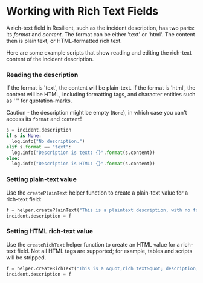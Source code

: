 # Working with Rich Text Fields

A rich-text field in Resilient, such as the incident description, has two parts: its *format* and *content*.  The format can be either 'text' or 'html'.  The content then is plain text, or HTML-formatted rich text.

Here are some example scripts that show reading and editing the rich-text content of the incident description.

### Reading the description
If the format is 'text', the content will be plain-text.  If the format is 'html', the content will be HTML, including formatting tags, and character entities such as '&quot;' for quotation-marks.

Caution - the description might be empty (`None`), in which case you can't access its `format` and `content`!
```python
s = incident.description
if s is None:
  log.info("No description.")
elif s.format == "text":
  log.info("Description is text: {}".format(s.content))
else:
  log.info("Description is HTML: {}".format(s.content))
```

### Setting plain-text value
Use the `createPlainText` helper function to create a plain-text value for a rich-text field:
```python
f = helper.createPlainText("This is a plaintext description, with no formatting.")
incident.description = f
```

### Setting HTML rich-text value
Use the `createRichText` helper function to create an HTML value for a rich-text field.  Not all HTML tags are supported; for example, tables and scripts will be stripped.
```python
f = helper.createRichText("This is a &quot;rich text&quot; description, with <i>HTML</i> formatting.")
incident.description = f
```
